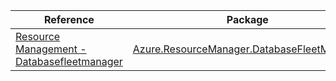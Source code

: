 | Reference | Package | Source |
|---|---|---|
|[Resource Management - Databasefleetmanager](resourcemanager.databasefleetmanager-readme.md)|[Azure.ResourceManager.DatabaseFleetManager](https://www.nuget.org/packages/Azure.ResourceManager.DatabaseFleetManager)|[GitHub](https://github.com/Azure/azure-sdk-for-net/blob/main/sdk/fleet/Azure.ResourceManager.DatabaseFleetManager)|
